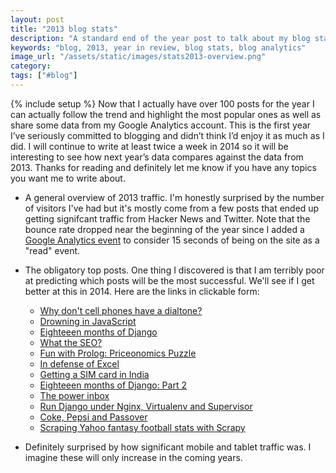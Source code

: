 ```yaml
---
layout: post
title: "2013 blog stats"
description: "A standard end of the year post to talk about my blog stats over 2013."
keywords: "blog, 2013, year in review, blog stats, blog analytics"
image_url: "/assets/static/images/stats2013-overview.png"
category:
tags: ["#blog"]
---
```

{% include setup %}
Now that I actually have over 100 posts for the year I can actually follow the trend and highlight the most popular ones as well as share some data from my Google Analytics account. This is the first year I’ve seriously committed to blogging and didn’t think I’d enjoy it as much as I did. I will continue to write at least twice a week in 2014 so it will be interesting to see how next year’s data compares against the data from 2013. Thanks for reading and definitely let me know if you have any topics you want me to write about.

<ul class="thumbnails">
  <li class="span7">
    <div class="thumbnail">
      <a href="{{ IMG_PATH }}stats2013-overview.png">
        <amp-img src="{{ IMG_PATH }}stats2013-overview.png" alt="2013 data overview" width="1099" height="613" layout="responsive">
      </a>
      <p>A general overview of 2013 traffic. I'm honestly surprised by the number of visitors I've had but it's mostly come from a few posts that ended up getting signifcant traffic from Hacker News and Twitter. Note that the bounce rate dropped near the beginning of the year since I added a <a href="http://analytics.blogspot.com/2012/07/tracking-adjusted-bounce-rate-in-google.html" target="_blank">Google Analytics event</a> to consider 15 seconds of being on the site as a "read" event.</p>
    </div>
  </li>

  <li class="span7">
    <div class="thumbnail">
      <a href="{{ IMG_PATH }}stats2013-top-posts.png">
        <amp-img src="{{ IMG_PATH }}stats2013-top-posts.png" alt="Top posts" width="1109" height="694" layout="responsive">
      </a>
      <p>The obligatory top posts. One thing I discovered is that I am terribly poor at predicting which posts will be the most successful. We'll see if I get better at this in 2014. Here are the links in clickable form:
        <ul>
          <li>
            <a href="http://dangoldin.com/2013/04/12/why-dont-cellphones-have-a-dialtone/">
              Why don't cell phones have a dialtone?
            </a>
          </li>
          <li>
            <a href="http://dangoldin.com/2013/12/01/drowning-in-javascript/">
              Drowning in JavaScript
            </a>
          </li>
          <li>
            <a href="http://dangoldin.com/2013/05/07/eighteen-months-of-django/">
              Eighteeen months of Django
            </a>
          </li>
          <li>
            <a href="http://dangoldin.com/2013/10/20/what-the-seo/">
              What the SEO?
            </a>
          </li>
          <li>
            <a href="http://dangoldin.com/2013/06/07/fun-with-prolog-priceonomics-puzzle/">
              Fun with Prolog: Priceonomics Puzzle
            </a>
          </li>
          <li>
            <a href="http://dangoldin.com/2013/09/20/in-defense-of-excel/">
              In defense of Excel
            </a>
          </li>
          <li>
            <a href="http://dangoldin.com/2013/12/23/getting-a-sim-card-in-india/">
              Getting a SIM card in India
            </a>
          </li>
          <li>
            <a href="http://dangoldin.com/2013/05/10/eighteen-months-of-django-part-2/">
              Eighteeen months of Django: Part 2
            </a>
          </li>
          <li>
            <a href="http://dangoldin.com/2013/07/27/the-power-inbox/">
              The power inbox
            </a>
          </li>
          <li>
            <a href="http://dangoldin.com/2013/07/30/run-django-under-nginx-virtualenv-and-supervisor/">
              Run Django under Nginx, Virtualenv and Supervisor
            </a>
          </li>
          <li>
            <a href="http://dangoldin.com/2013/04/05/coke-pepsi-and-passover/">
              Coke, Pepsi and Passover
            </a>
          </li>
          <li>
            <a href="http://dangoldin.com/2013/07/17/scraping-yahoo-fantasy-football-stats-with-scrapy/">
              Scraping Yahoo fantasy football stats with Scrapy
            </a>
          </li>
        </ul>
      </p>
    </div>
  </li>

  <li class="span7">
    <div class="thumbnail">
      <a href="{{ IMG_PATH }}stats2013-mobile.png">
        <amp-img src="{{ IMG_PATH }}stats2013-mobile.png" alt="Mobile breakdown" width="1103" height="327" layout="responsive">
      </a>
      <p>Definitely surprised by how significant mobile and tablet traffic was. I imagine these will only increase in the coming years.</p>
    </div>
  </li>
</ul>